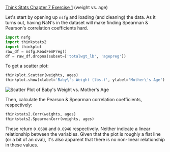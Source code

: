 [Think Stats Chapter 7 Exercise 1](http://greenteapress.com/thinkstats2/html/thinkstats2008.html#toc70) (weight vs. age)

Let's start by opening up `nsfg` and loading (and cleaning) the data. As it turns out, having NaN's in the dataset will make finding Spearman & Pearson's correlation coefficients hard. 

```python
import nsfg
import thinkstats2
import thinkplot
raw_df = nsfg.ReadFemPreg()
df = raw_df.dropna(subset=['totalwgt_lb', 'agepreg'])
```
To get a scatter plot:
```python
thinkplot.Scatter(weights, ages)
thinkplot.show(xlabel='Baby\'s Weight (lbs.)', ylabel='Mother\'s Age')
```
![Scatter Plot of Baby's Weight vs. Mother's Age](http://i.imgur.com/9N6wpeO.png)

Then, calculate the Pearson & Spearman correlation coefficients, respectively:

```python
thinkstats2.Corr(weights, ages)
thinkstats2.SpearmanCorr(weights, ages)
```
These return `0.0688` and `0.0946` respectively. Neither indicate a linear relationship between the variables. Given that the plot is roughly a flat line (or a bit of an oval), it's also apparent that there is no non-linear relationship in these values.
